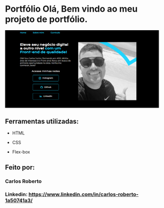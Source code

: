 # Portfólio Olá, Bem vindo ao meu projeto de portfólio.

![image](https://github.com/cjribeiro99/portfolio/blob/main/assets/portfolio.image.png)

## Ferramentas utilizadas:

* HTML

* CSS

* Flex-box

## Feito por:

### Carlos Roberto

### Linkedin: https://www.linkedin.com/in/carlos-roberto-1a50741a3/

```

